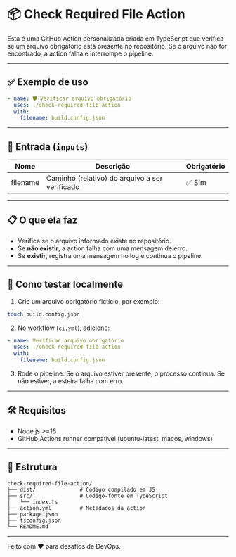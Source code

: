 # 📦 Check Required File Action

Esta é uma GitHub Action personalizada criada em TypeScript que verifica se um arquivo obrigatório está presente no repositório. Se o arquivo não for encontrado, a action falha e interrompe o pipeline.

---

## ✅ Exemplo de uso

```yaml
- name: 🛡️ Verificar arquivo obrigatório
  uses: ./check-required-file-action
  with:
    filename: build.config.json
```

---

## 🎯 Entrada (`inputs`)

| Nome     | Descrição                                      | Obrigatório |
| -------- | ---------------------------------------------- | ----------- |
| filename | Caminho (relativo) do arquivo a ser verificado | ✅ Sim      |

---

## 📋 O que ela faz

- Verifica se o arquivo informado existe no repositório.
- Se **não existir**, a action falha com uma mensagem de erro.
- Se **existir**, registra uma mensagem no log e continua o pipeline.

---

## 🧪 Como testar localmente

1. Crie um arquivo obrigatório fictício, por exemplo:

```bash
touch build.config.json
```

2. No workflow (`ci.yml`), adicione:

```yaml
- name: Verificar arquivo obrigatório
  uses: ./check-required-file-action
  with:
    filename: build.config.json
```

3. Rode o pipeline. Se o arquivo estiver presente, o processo continua. Se não estiver, a esteira falha com erro.

---

## 🛠️ Requisitos

- Node.js >=16
- GitHub Actions runner compatível (ubuntu-latest, macos, windows)

---

## 📁 Estrutura

```
check-required-file-action/
├── dist/              # Código compilado em JS
├── src/               # Código-fonte em TypeScript
│   └── index.ts
├── action.yml         # Metadados da action
├── package.json
├── tsconfig.json
└── README.md
```

---

Feito com ❤️ para desafios de DevOps.

